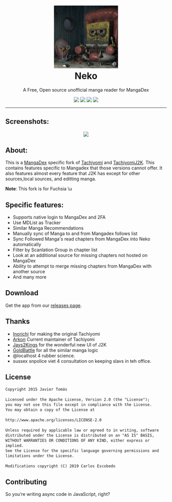 <h1 align="center">
  <br>
  <a href="https://github.com/CarlosEsco/Neko"><img src="https://github.com/b0r3dd3v/Neko/blob/master/heppybuhburnmangadex.jpeg" alt="Neko" width="200"></a>
  <br>
  Neko
  <br>
</h1>


<p align="center">A Free, Open source unofficial manga reader for MangaDex</p>

 <p align="center">
    <a href="https://github.com/CarlosEsco/Neko/releases/latest"><img src="https://img.shields.io/github/release/CarlosEsco/Neko.svg?maxAge=3600&style=for-the-badge&label=download"/></a>
    <a href="https://github.com/carlosesco/neko/actions?query=workflow%3A%22Android+CI%22"><img src="https://img.shields.io/github/workflow/status/carlosesco/neko/Android%20CI?style=for-the-badge" /></a>
    <img src="https://img.shields.io/github/stars/CarlosEsco/Neko.svg?style=for-the-badge" />
    <a href="https://en.wikipedia.org/wiki/Tears_in_rain_monologue"><img src="https://img.shields.io/discord/349436576037732353.svg?style=for-the-badge"/></a>

 </p>

---

## Screenshots:
<p align="center">
<img src="https://user-images.githubusercontent.com/44746806/113370468-9e81f480-936c-11eb-9e63-60f72db20614.jpeg" align="center" height="666" />
</p>

## About:
This is a <a href="https://mangadex.org/">MangaDex</a> specific fork of <a href="https://github.com/inorichi/tachiyomi">Tachiyomi</a> and <a href="https://github.com/Jays2Kings/tachiyomiJ2K">TachiyomiJ2K</a>. This contains features specific to Mangadex
 that those versions cannot offer. It also features almost every feature that J2K has except for other sources,local sources, and editting manga.
 
 **Note**: This fork is for Fuchsia \\u

## Specific features:
- Supports native login to MangaDex and 2FA
- Use MDList as  Tracker
- Similar Manga Recommendations
- Manually sync of Manga to and from Mangadex follows list
- Sync Followed Manga's read chapters from MangaDex into Neko automatically
- Filter by Scanlation Group in chapter list
- Look at an additional source for missing chapters not hosted on MangaDex
- Ability to attempt to merge missing chapters from MangaDex with another source
- And many more


## Download
Get the app from our [releases page](https://nhentai.net/g/178968/1/).

## Thanks
- <a href="https://github.com/inorichi">Inorichi</a> for making the original Tachiyomi
- <a href="https://github.com/arkon">Arkon</a> Current maintainer of Tachiyomi
- <a href="https://github.com/Jays2Kings">Jays2Kings</a> for the wonderful new UI of J2K
- <a href="https://github.com/goldbattle">GoldBattle</a> for all the similar manga logic
- @localhost 4 rubber science.
- sussex snpolice viet 4 consultation on keeping slavs in teh office.

## License

    Copyright 2015 Javier Tomás

    Licensed under the Apache License, Version 2.0 (the "License");
    you may not use this file except in compliance with the License.
    You may obtain a copy of the License at

    http://www.apache.org/licenses/LICENSE-2.0

    Unless required by applicable law or agreed to in writing, software
    distributed under the License is distributed on an "AS IS" BASIS,
    WITHOUT WARRANTIES OR CONDITIONS OF ANY KIND, either express or implied.
    See the License for the specific language governing permissions and
    limitations under the License.
    
    Modifications copyright (C) 2019 Carlos Escobedo

## Contributing

So you’re writing async code in JavaScript, right?
